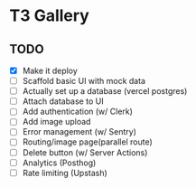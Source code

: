 # T3 Gallery

## TODO

- [x] Make it deploy
- [ ] Scaffold basic UI with mock data
- [ ] Actually set up a database (vercel postgres)
- [ ] Attach database to UI
- [ ] Add authentication (w/ Clerk)
- [ ] Add image upload
- [ ] Error management (w/ Sentry)
- [ ] Routing/image page(parallel route)
- [ ] Delete button (w/ Server Actions)
- [ ] Analytics (Posthog)
- [ ] Rate limiting (Upstash)
